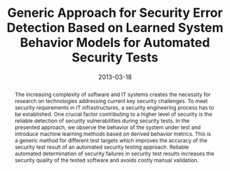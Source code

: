 ---
abstract: The increasing complexity of software and IT systems creates the necessity
  for research on technologies addressing current key security challenges. To meet
  security requirements in IT infrastructures, a security engineering process has
  to be established. One crucial factor contributing to a higher level of security
  is the reliable detection of security vulnerabilities during security tests. In
  the presented approach, we observe the behavior of the system under test and introduce
  machine learning methods based on derived behavior metrics. This is a generic method
  for different test targets which improves the accuracy of the security test result
  of an automated security testing approach. Reliable automated determination of security
  failures in security test results increases the security quality of the tested software
  and avoids costly manual validation.
authors:
- Christian Schanes
- Andreas Hübler
- Florian Fankhauser
- Thomas Grechenig
date: '2013-03-18'
featured: false
links:
- name: Publik
  url: https://publik.tuwien.ac.at/showentry.php?ID=226083&lang=2
publication: 'Talk: Sixth IEEE International Conference on Software Testing, Verification
  and Validation (ICST 2013), Luxembourg; 03-18-2013 - 03-22-2013; in: "Proceedings
  of the Sixth IEEE International Conference on Software Testing, Verification and
  Validation", IEEE, (2013), ISBN: 978-1-4799-1324-4; 453 - 460'
publication_types:
- '1'
publishDate: '2013-03-18'
title: Generic Approach for Security Error Detection Based on Learned System Behavior
  Models for Automated Security Tests
url_pdf: ''
---